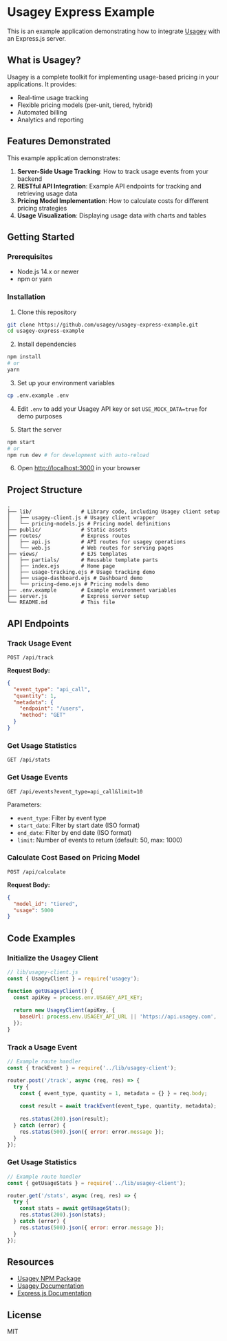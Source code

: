 # Usagey Express Example

This is an example application demonstrating how to integrate [Usagey](https://www.npmjs.com/package/usagey) with an Express.js server.

## What is Usagey?

Usagey is a complete toolkit for implementing usage-based pricing in your applications. It provides:

- Real-time usage tracking
- Flexible pricing models (per-unit, tiered, hybrid)
- Automated billing
- Analytics and reporting

## Features Demonstrated

This example application demonstrates:

1. **Server-Side Usage Tracking**: How to track usage events from your backend
2. **RESTful API Integration**: Example API endpoints for tracking and retrieving usage data
3. **Pricing Model Implementation**: How to calculate costs for different pricing strategies
4. **Usage Visualization**: Displaying usage data with charts and tables

## Getting Started

### Prerequisites

- Node.js 14.x or newer
- npm or yarn

### Installation

1. Clone this repository
```bash
git clone https://github.com/usagey/usagey-express-example.git
cd usagey-express-example
```

2. Install dependencies
```bash
npm install
# or
yarn
```

3. Set up your environment variables
```bash
cp .env.example .env
```

4. Edit `.env` to add your Usagey API key or set `USE_MOCK_DATA=true` for demo purposes

5. Start the server
```bash
npm start
# or
npm run dev # for development with auto-reload
```

6. Open [http://localhost:3000](http://localhost:3000) in your browser

## Project Structure

```
.
├── lib/                # Library code, including Usagey client setup
│   ├── usagey-client.js # Usagey client wrapper
│   └── pricing-models.js # Pricing model definitions
├── public/             # Static assets
├── routes/             # Express routes
│   ├── api.js          # API routes for usagey operations
│   └── web.js          # Web routes for serving pages
├── views/              # EJS templates
│   ├── partials/       # Reusable template parts
│   ├── index.ejs       # Home page
│   ├── usage-tracking.ejs # Usage tracking demo
│   ├── usage-dashboard.ejs # Dashboard demo
│   └── pricing-demo.ejs # Pricing models demo
├── .env.example        # Example environment variables
├── server.js           # Express server setup
└── README.md           # This file
```

## API Endpoints

### Track Usage Event

```
POST /api/track
```

**Request Body:**
```json
{
  "event_type": "api_call",
  "quantity": 1,
  "metadata": {
    "endpoint": "/users",
    "method": "GET"
  }
}
```

### Get Usage Statistics

```
GET /api/stats
```

### Get Usage Events

```
GET /api/events?event_type=api_call&limit=10
```

Parameters:
- `event_type`: Filter by event type
- `start_date`: Filter by start date (ISO format)
- `end_date`: Filter by end date (ISO format)
- `limit`: Number of events to return (default: 50, max: 1000)

### Calculate Cost Based on Pricing Model

```
POST /api/calculate
```

**Request Body:**
```json
{
  "model_id": "tiered",
  "usage": 5000
}
```

## Code Examples

### Initialize the Usagey Client

```javascript
// lib/usagey-client.js
const { UsageyClient } = require('usagey');

function getUsageyClient() {
  const apiKey = process.env.USAGEY_API_KEY;
  
  return new UsageyClient(apiKey, {
    baseUrl: process.env.USAGEY_API_URL || 'https://api.usagey.com',
  });
}
```

### Track a Usage Event

```javascript
// Example route handler
const { trackEvent } = require('../lib/usagey-client');

router.post('/track', async (req, res) => {
  try {
    const { event_type, quantity = 1, metadata = {} } = req.body;
    
    const result = await trackEvent(event_type, quantity, metadata);
    
    res.status(200).json(result);
  } catch (error) {
    res.status(500).json({ error: error.message });
  }
});
```

### Get Usage Statistics

```javascript
// Example route handler
const { getUsageStats } = require('../lib/usagey-client');

router.get('/stats', async (req, res) => {
  try {
    const stats = await getUsageStats();
    res.status(200).json(stats);
  } catch (error) {
    res.status(500).json({ error: error.message });
  }
});
```

## Resources

- [Usagey NPM Package](https://www.npmjs.com/package/usagey)
- [Usagey Documentation](https://usagey.com/docs)
- [Express.js Documentation](https://expressjs.com/)

## License

MIT